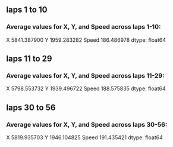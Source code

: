 ## laps 1 to 10
### Average values for X, Y, and Speed across laps 1-10:
X        5841.387900
Y        1959.283282
Speed     186.486978
dtype: float64

## laps 11 to 29
### Average values for X, Y, and Speed across laps 11-29:
X        5798.553732
Y        1939.496722
Speed     188.575835
dtype: float64

## laps 30 to 56
### Average values for X, Y, and Speed across laps 30-56:
X        5819.935703
Y        1946.104825
Speed     191.435421
dtype: float64